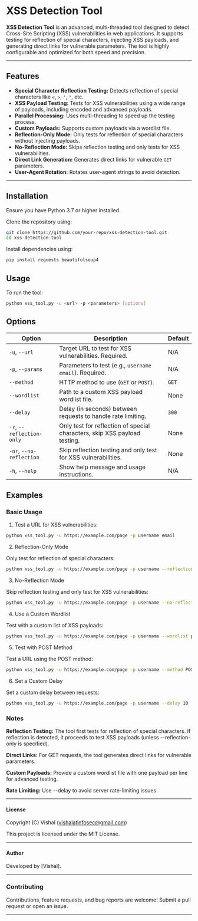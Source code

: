 # XSS Detection Tool

**XSS Detection Tool** is an advanced, multi-threaded tool designed to detect Cross-Site Scripting (XSS) vulnerabilities in web applications. It supports testing for reflection of special characters, injecting XSS payloads, and generating direct links for vulnerable parameters. The tool is highly configurable and optimized for both speed and precision.

---

## Features

- **Special Character Reflection Testing:** Detects reflection of special characters like `<`, `>`, `'`, `"`, etc.
- **XSS Payload Testing:** Tests for XSS vulnerabilities using a wide range of payloads, including encoded and advanced payloads.
- **Parallel Processing:** Uses multi-threading to speed up the testing process.
- **Custom Payloads:** Supports custom payloads via a wordlist file.
- **Reflection-Only Mode:** Only tests for reflection of special characters without injecting payloads.
- **No-Reflection Mode:** Skips reflection testing and only tests for XSS vulnerabilities.
- **Direct Link Generation:** Generates direct links for vulnerable `GET` parameters.
- **User-Agent Rotation:** Rotates user-agent strings to avoid detection.

---

## Installation

Ensure you have Python 3.7 or higher installed.

Clone the repository using:

```bash
git clone https://github.com/your-repo/xss-detection-tool.git
cd xss-detection-tool
```

Install dependencies using:

```bash
pip install requests beautifulsoup4
```

## Usage

To run the tool:

```bash
python xss_tool.py -u <url> -p <parameters> [options]
```

## Options

| Option | Description | Default |
|---|---|---|
| `-u`, `--url` | Target URL to test for XSS vulnerabilities. Required. | N/A |
| `-p`, `--params` | Parameters to test (e.g., `username email`). Required. | N/A |
| `--method` | HTTP method to use (`GET` or `POST`). | `GET` |
| `--wordlist` | Path to a custom XSS payload wordlist file. | None |
| `--delay` | Delay (in seconds) between requests to handle rate limiting. | `300` |
| `-r`, `--reflection-only` | Only test for reflection of special characters, skip XSS payload testing. | None |
| `-nr`, `--no-reflection` | Skip reflection testing and only test for XSS vulnerabilities. | None |
| `-h`, `--help` | Show help message and usage instructions. | N/A |


## Examples
### Basic Usage

1. Test a URL for XSS vulnerabilities:

```bash
python xss_tool.py -u https://example.com/page -p username email
```

2. Reflection-Only Mode

Only test for reflection of special characters:

```bash
python xss_tool.py -u https://example.com/page -p username --reflection-only
```

3. No-Reflection Mode

Skip reflection testing and only test for XSS vulnerabilities:

```bash
python xss_tool.py -u https://example.com/page -p username --no-reflection
```

4. Use a Custom Wordlist

Test with a custom list of XSS payloads:

```bash
python xss_tool.py -u https://example.com/page -p username --wordlist payloads.txt
```

5. Test with POST Method

Test a URL using the POST method:

```bash
python xss_tool.py -u https://example.com/page -p username --method POST
```

6. Set a Custom Delay

Set a custom delay between requests:

```bash
python xss_tool.py -u https://example.com/page -p username --delay 10
```

### Notes
**Reflection Testing:** The tool first tests for reflection of special characters. If reflection is detected, it proceeds to test XSS payloads (unless --reflection-only is specified).

**Direct Links:** For GET requests, the tool generates direct links for vulnerable parameters.

**Custom Payloads:** Provide a custom wordlist file with one payload per line for advanced testing.

**Rate Limiting:** Use --delay to avoid server rate-limiting issues.

---

#### License
Copyright (C) Vishal (vishalatinfosec@gmail.com)

This project is licensed under the MIT License.

---

#### Author
Developed by [Vishal].

---

### Contributing
Contributions, feature requests, and bug reports are welcome! Submit a pull request or open an issue.

---
